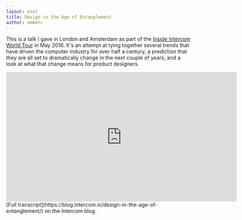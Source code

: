 ```yaml
---
layout: post
title: Design in the Age of Entanglement
author: emmetc
---
```


This is a talk I gave in London and Amsterdam as part of the [Inside Intercom World Tour](https://www.intercom.io/insideintercom) in May 2016. It's an attempt at tying together several trends that have driven the computer industry for over half a century, a prediction that they are all set to dramatically change in the next couple of years, and a look at what that change means for product designers.

<iframe width="628" height="353" src="https://www.youtube.com/embed/ouIdkokhwAg" frameborder="0" allowfullscreen></iframe>

<br />
[Full transcript](https://blog.intercom.io/design-in-the-age-of-entanglement/) on the Intercom blog.